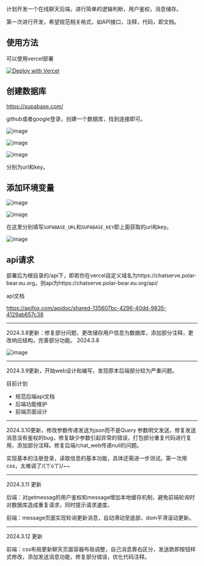 计划开发一个在线聊天后端，进行简单的逻辑判断，用户鉴权，消息储存。

第一次进行开发，希望规范相关格式，如API接口，注释，代码，即文档。

## 使用方法
可以使用vercel部署

<p dir="auto"><a href="https://vercel.com/new/clone?repository-url=https%3A%2F%2Fgithub.com%2F51hhh%2Fchat_server" rel="nofollow"><img src="" alt="Deploy with Vercel" data-canonical-src="https://vercel.com/button" style="max-width: 100%;"></a></p>

## 创建数据库
https://supabase.com/

github或者google登录，创建一个数据库，找到连接即可。

![image](https://github.com/51hhh/chat_server/assets/87711493/37aa4ade-d6e2-4d85-82c7-1ba70baf217a)

![image](https://github.com/51hhh/chat_server/assets/87711493/09a04a7a-50cb-4ab4-b72a-fdd7e73a7f2e)

![image](https://github.com/51hhh/chat_server/assets/87711493/84df2d53-dfbf-4143-8dfe-207d84e9b2c1)

分别为url和key。

## 添加环境变量

![image](https://github.com/51hhh/chat_server/assets/87711493/7f938b14-e6b5-4760-b7a8-a076569c45e1)

![image](https://github.com/51hhh/chat_server/assets/87711493/fb4ca80d-77d3-4129-9d1a-2c6601f558f3)

在这里分别填写`SUPABASE_URL`和`SUPABASE_KEY`即上面获取的url和key。

![image](https://github.com/51hhh/chat_server/assets/87711493/8b80b18b-04e8-48bb-8152-ce97da2e5cdd)

## api请求

部署后为根目录的/api下，即若你在vercel自定义域名为https://chatserve.polar-bear.eu.org，则api为https://chatserve.polar-bear.eu.org/api/

api文档

https://apifox.com/apidoc/shared-135607bc-4296-40dd-9835-4129ab657c38

--------------------------------------------------------

2024.3.8更新：修复部分问题，更改储存用户信息为数据库，添加部分注释，更改响应结构，完善部分功能。 2024.3.8

![image](https://github.com/51hhh/chat_server/assets/87711493/43d4a999-8979-477a-9fde-3af180ee7020)

--------------------------------------------------------

2024.3.9更新，开始web设计和编写，发现原本后端部分较为严重问题。

目前计划
+ 规范后端api文档
+ 后端功能维护
+ 前端页面设计


--------------------------------------------------------

2024.3.10更新，修改参数传递发送为json而不是Query 参数明文发送，修复发送消息没有鉴权的bug，修复缺少参数引起异常的错误，打包部分重复代码进行复用，添加部分注释。修复后端/chat_web传递null的问题。

实现基本的注册登录，读取信息的基本功能，具体还需进一步测试。第一次用css，太难调了/(ㄒoㄒ)/~~

--------------------------------------------------------

2024.3.11
更新

后端：对getmessag的用户鉴权和message增加本地缓存机制，避免前端轮询时对数据库造成重复请求，同时提示请求速度。

前端：message页面实现轮询更新消息，自动滑动至底部，dom平滑滚动更新。

---------------------------------------------------------

2024.3.12
更新

前端：css布局更新聊天页面容器布局调整，自己消息靠右区分，发送款即按钮样式修改，添加发送消息功能，修复部分错误，优化代码注释。

